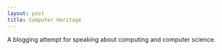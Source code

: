 ```yaml
---
layout: post
title: Computer Heritage 
---
```


A blogging attempt for speaking about computing and computer science.
